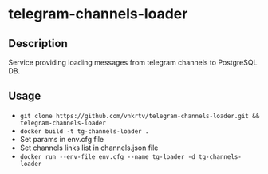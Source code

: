 # telegram-channels-loader

## Description

Service providing loading messages from telegram channels to PostgreSQL DB.

## Usage  

- ```git clone https://github.com/vnkrtv/telegram-channels-loader.git && telegram-channels-loader```
- ```docker build -t tg-channels-loader .```
- Set params in env.cfg file
- Set channels links list in channels.json file  
- ```docker run --env-file env.cfg --name tg-loader -d tg-channels-loader```